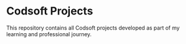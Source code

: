 # Codsoft Projects

This repository contains all Codsoft projects developed as part of my learning and professional journey.
